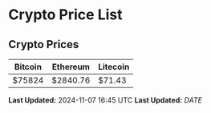 # Crypto Price List

## Crypto Prices
| Bitcoin | Ethereum | Litecoin |
| ------- | -------- | -------- |
| $75824 | $2840.76 | $71.43 |
**Last Updated:** 2024-11-07 16:45 UTC
**Last Updated:** $DATE$
